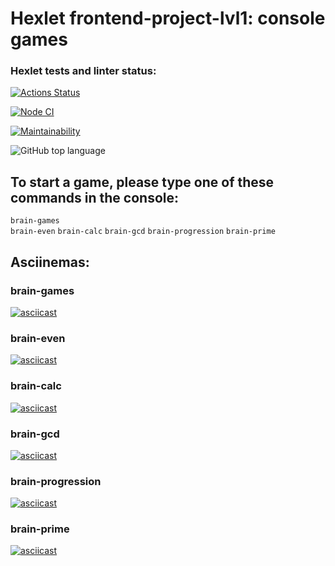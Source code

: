 # Hexlet frontend-project-lvl1: console games

### Hexlet tests and linter status:
[![Actions Status](https://github.com/DenisLoza/frontend-project-lvl1/workflows/hexlet-check/badge.svg)](https://github.com/DenisLoza/frontend-project-lvl1/actions)

[![Node CI](https://github.com/DenisLoza/frontend-project-lvl1/actions/workflows/node.js.yml/badge.svg)](https://github.com/DenisLoza/frontend-project-lvl1/actions/workflows/node.js.yml)

[![Maintainability](https://api.codeclimate.com/v1/badges/a99a88d28ad37a79dbf6/maintainability)](https://codeclimate.com/github/codeclimate/codeclimate/maintainability)

![GitHub top language](https://img.shields.io/github/languages/top/DenisLoza/frontend-project-lvl1)

## To start a game, please type one of these commands in the console:    
```brain-games```  
```brain-even```
```brain-calc```
```brain-gcd```
```brain-progression```
```brain-prime```

## Asciinemas:   
### brain-games
[![asciicast](https://asciinema.org/a/oE6vA6nskhAioVGebRAZZoPBt.svg)](https://asciinema.org/a/oE6vA6nskhAioVGebRAZZoPBt) 

### brain-even
[![asciicast](https://asciinema.org/a/0yRHQHRpWtvg0MRX7VTAXYuiU.svg)](https://asciinema.org/a/0yRHQHRpWtvg0MRX7VTAXYuiU)

### brain-calc
[![asciicast](https://asciinema.org/a/hvPKSH7EOJbyZ0krTLvh74ruA.svg)](https://asciinema.org/a/hvPKSH7EOJbyZ0krTLvh74ruA)

### brain-gcd
[![asciicast](https://asciinema.org/a/hxci7L3zHlqyBhG47uuJFjjxk.svg)](https://asciinema.org/a/hxci7L3zHlqyBhG47uuJFjjxk)

### brain-progression
[![asciicast](https://asciinema.org/a/XAEhKSate0luK7UclvOsNqvzU.svg)](https://asciinema.org/a/XAEhKSate0luK7UclvOsNqvzU)

### brain-prime
[![asciicast](https://asciinema.org/a/YxfHNoqAUFw4GAz7p6DWlZdHX.svg)](https://asciinema.org/a/YxfHNoqAUFw4GAz7p6DWlZdHX)
